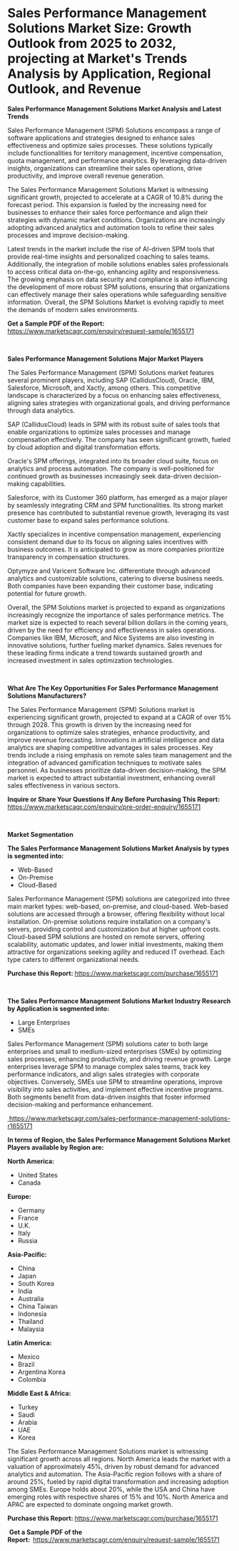 <p><h1>Sales Performance Management Solutions Market Size: Growth Outlook from 2025 to 2032, projecting at Market's Trends Analysis by Application, Regional Outlook, and Revenue</h1></p><p><strong>Sales Performance Management Solutions Market Analysis and Latest Trends</strong></p>
<p><p>Sales Performance Management (SPM) Solutions encompass a range of software applications and strategies designed to enhance sales effectiveness and optimize sales processes. These solutions typically include functionalities for territory management, incentive compensation, quota management, and performance analytics. By leveraging data-driven insights, organizations can streamline their sales operations, drive productivity, and improve overall revenue generation.</p><p>The Sales Performance Management Solutions Market is witnessing significant growth, projected to accelerate at a CAGR of 10.8% during the forecast period. This expansion is fueled by the increasing need for businesses to enhance their sales force performance and align their strategies with dynamic market conditions. Organizations are increasingly adopting advanced analytics and automation tools to refine their sales processes and improve decision-making.</p><p>Latest trends in the market include the rise of AI-driven SPM tools that provide real-time insights and personalized coaching to sales teams. Additionally, the integration of mobile solutions enables sales professionals to access critical data on-the-go, enhancing agility and responsiveness. The growing emphasis on data security and compliance is also influencing the development of more robust SPM solutions, ensuring that organizations can effectively manage their sales operations while safeguarding sensitive information. Overall, the SPM Solutions Market is evolving rapidly to meet the demands of modern sales environments.</p></p>
<p><strong>Get a Sample PDF of the Report:&nbsp;</strong> <a href="https://www.marketscagr.com/enquiry/request-sample/1655171?utm_campaign=3265&utm_medium=2&utm_source=Github&utm_content=ia&utm_term=16042025&utm_id=sales-performance-management-solutions">https://www.marketscagr.com/enquiry/request-sample/1655171</a></p>
<p>&nbsp;</p>
<p><strong>Sales Performance Management Solutions Major Market Players</strong></p>
<p><p>The Sales Performance Management (SPM) Solutions market features several prominent players, including SAP (CallidusCloud), Oracle, IBM, Salesforce, Microsoft, and Xactly, among others. This competitive landscape is characterized by a focus on enhancing sales effectiveness, aligning sales strategies with organizational goals, and driving performance through data analytics.</p><p>SAP (CallidusCloud) leads in SPM with its robust suite of sales tools that enable organizations to optimize sales processes and manage compensation effectively. The company has seen significant growth, fueled by cloud adoption and digital transformation efforts.</p><p>Oracle's SPM offerings, integrated into its broader cloud suite, focus on analytics and process automation. The company is well-positioned for continued growth as businesses increasingly seek data-driven decision-making capabilities.</p><p>Salesforce, with its Customer 360 platform, has emerged as a major player by seamlessly integrating CRM and SPM functionalities. Its strong market presence has contributed to substantial revenue growth, leveraging its vast customer base to expand sales performance solutions.</p><p>Xactly specializes in incentive compensation management, experiencing consistent demand due to its focus on aligning sales incentives with business outcomes. It is anticipated to grow as more companies prioritize transparency in compensation structures.</p><p>Optymyze and Varicent Software Inc. differentiate through advanced analytics and customizable solutions, catering to diverse business needs. Both companies have been expanding their customer base, indicating potential for future growth.</p><p>Overall, the SPM Solutions market is projected to expand as organizations increasingly recognize the importance of sales performance metrics. The market size is expected to reach several billion dollars in the coming years, driven by the need for efficiency and effectiveness in sales operations. Companies like IBM, Microsoft, and Nice Systems are also investing in innovative solutions, further fueling market dynamics. Sales revenues for these leading firms indicate a trend towards sustained growth and increased investment in sales optimization technologies.</p></p>
<p>&nbsp;</p>
<p><strong>What Are The Key Opportunities For Sales Performance Management Solutions Manufacturers?</strong></p>
<p><p>The Sales Performance Management (SPM) Solutions market is experiencing significant growth, projected to expand at a CAGR of over 15% through 2028. This growth is driven by the increasing need for organizations to optimize sales strategies, enhance productivity, and improve revenue forecasting. Innovations in artificial intelligence and data analytics are shaping competitive advantages in sales processes. Key trends include a rising emphasis on remote sales team management and the integration of advanced gamification techniques to motivate sales personnel. As businesses prioritize data-driven decision-making, the SPM market is expected to attract substantial investment, enhancing overall sales effectiveness in various sectors.</p></p>
<p><strong>Inquire or Share Your Questions If Any Before Purchasing This Report:</strong> <a href="https://www.marketscagr.com/enquiry/pre-order-enquiry/1655171?utm_campaign=3265&utm_medium=2&utm_source=Github&utm_content=ia&utm_term=16042025&utm_id=sales-performance-management-solutions">https://www.marketscagr.com/enquiry/pre-order-enquiry/1655171</a></p>
<p>&nbsp;</p>
<p><strong>Market Segmentation</strong></p>
<p><strong>The Sales Performance Management Solutions Market Analysis by types is segmented into:</strong></p>
<p><ul><li>Web-Based</li><li>On-Premise</li><li>Cloud-Based</li></ul></p>
<p><p>Sales Performance Management (SPM) solutions are categorized into three main market types: web-based, on-premise, and cloud-based. Web-based solutions are accessed through a browser, offering flexibility without local installation. On-premise solutions require installation on a company's servers, providing control and customization but at higher upfront costs. Cloud-based SPM solutions are hosted on remote servers, offering scalability, automatic updates, and lower initial investments, making them attractive for organizations seeking agility and reduced IT overhead. Each type caters to different organizational needs.</p></p>
<p><strong>Purchase this Report:&nbsp;</strong><a href="https://www.marketscagr.com/purchase/1655171?utm_campaign=3265&utm_medium=2&utm_source=Github&utm_content=ia&utm_term=16042025&utm_id=sales-performance-management-solutions">https://www.marketscagr.com/purchase/1655171</a></p>
<p>&nbsp;</p>
<p><strong>The Sales Performance Management Solutions Market Industry Research by Application is segmented into:</strong></p>
<p><ul><li>Large Enterprises</li><li>SMEs</li></ul></p>
<p><p>Sales Performance Management (SPM) solutions cater to both large enterprises and small to medium-sized enterprises (SMEs) by optimizing sales processes, enhancing productivity, and driving revenue growth. Large enterprises leverage SPM to manage complex sales teams, track key performance indicators, and align sales strategies with corporate objectives. Conversely, SMEs use SPM to streamline operations, improve visibility into sales activities, and implement effective incentive programs. Both segments benefit from data-driven insights that foster informed decision-making and performance enhancement.</p></p>
<p><a href="https://www.marketscagr.com/sales-performance-management-solutions-r1655171?utm_campaign=3265&utm_medium=2&utm_source=Github&utm_content=ia&utm_term=16042025&utm_id=sales-performance-management-solutions">&nbsp;https://www.marketscagr.com/sales-performance-management-solutions-r1655171</a></p>
<p><strong>In terms of Region, the Sales Performance Management Solutions Market Players available by Region are:</strong></p>
<p>
    <p> <strong> North America: </strong>
        <ul>
            <li>United States</li>
            <li>Canada</li>
        </ul>
        </p> 
    <p> <strong> Europe: </strong>
        <ul>
            <li>Germany</li>
            <li>France</li>
            <li>U.K.</li>
            <li>Italy</li>
            <li>Russia</li>
        </ul>
        </p> 
    <p> <strong> Asia-Pacific: </strong>
        <ul>
            <li>China</li>
            <li>Japan</li>
            <li>South Korea</li>
            <li>India</li>
            <li>Australia</li>
            <li>China Taiwan</li>
            <li>Indonesia</li>
            <li>Thailand</li>
            <li>Malaysia</li>
        </ul>
        </p> 
    <p> <strong> Latin America: </strong>
        <ul>
            <li>Mexico</li>
            <li>Brazil</li>
            <li>Argentina Korea</li>
            <li>Colombia</li>
        </ul>
        </p> 
    <p> <strong> Middle East & Africa: </strong>
        <ul>
            <li>Turkey</li>
            <li>Saudi</li>
            <li>Arabia</li>
            <li>UAE</li>
            <li>Korea</li>
        </ul>
    </p>
    </p>
<p><p>The Sales Performance Management Solutions market is witnessing significant growth across all regions. North America leads the market with a valuation of approximately 45%, driven by robust demand for advanced analytics and automation. The Asia-Pacific region follows with a share of around 25%, fueled by rapid digital transformation and increasing adoption among SMEs. Europe holds about 20%, while the USA and China have emerging roles with respective shares of 15% and 10%. North America and APAC are expected to dominate ongoing market growth.</p></p>
<p><strong>Purchase this Report: </strong><a href="https://www.marketscagr.com/purchase/1655171?utm_campaign=3265&utm_medium=2&utm_source=Github&utm_content=ia&utm_term=16042025&utm_id=sales-performance-management-solutions">https://www.marketscagr.com/purchase/1655171</a></p>
<p>&nbsp;<strong>Get a Sample PDF of the Report:&nbsp;&nbsp;</strong><a href="https://www.marketscagr.com/enquiry/request-sample/1655171?utm_campaign=3265&utm_medium=2&utm_source=Github&utm_content=ia&utm_term=16042025&utm_id=sales-performance-management-solutions">https://www.marketscagr.com/enquiry/request-sample/1655171</a></p>
<p><strong></strong></p>
<p><p></p><p></p><p></p></p>